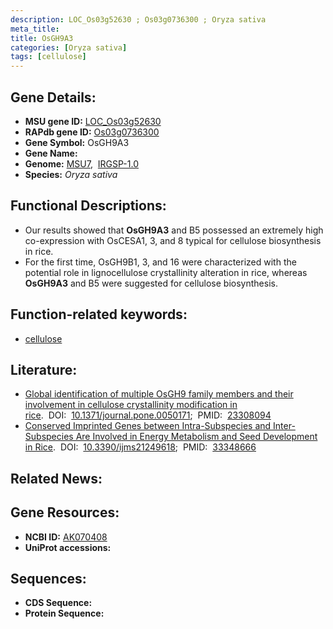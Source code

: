```yaml
---
description: LOC_Os03g52630 ; Os03g0736300 ; Oryza sativa
meta_title:
title: OsGH9A3
categories: [Oryza sativa]
tags: [cellulose]
---
```


## Gene Details:
- **MSU gene ID:** [LOC_Os03g52630](http://rice.uga.edu/cgi-bin/ORF_infopage.cgi?orf=LOC_Os03g52630)  
- **RAPdb gene ID:** [Os03g0736300](https://rapdb.dna.affrc.go.jp/locus/?name=Os03g0736300)  
- **Gene Symbol:** OsGH9A3
- **Gene Name:**
- **Genome:**  [MSU7](http://rice.uga.edu/),&nbsp;&nbsp;[IRGSP-1.0](https://rapdb.dna.affrc.go.jp/download/irgsp1.html)
- **Species:** *Oryza sativa*

## Functional Descriptions:
   - Our results showed that **OsGH9A3** and B5 possessed an extremely high co-expression with OsCESA1, 3, and 8 typical for cellulose biosynthesis in rice.
   - For the first time, OsGH9B1, 3, and 16 were characterized with the potential role in lignocellulose crystallinity alteration in rice, whereas **OsGH9A3** and B5 were suggested for cellulose biosynthesis.

## Function-related keywords:
   - [cellulose](/tags/cellulose/)

## Literature:
   - [Global identification of multiple OsGH9 family members and their involvement in cellulose crystallinity modification in rice](https://www.doi.org/10.1371/journal.pone.0050171).&nbsp;&nbsp;DOI:&nbsp;&nbsp;[10.1371/journal.pone.0050171](https://www.doi.org/10.1371/journal.pone.0050171);&nbsp;&nbsp;PMID:&nbsp;&nbsp;[23308094](https://pubmed.ncbi.nlm.nih.gov/23308094/)
   - [Conserved Imprinted Genes between Intra-Subspecies and Inter-Subspecies Are Involved in Energy Metabolism and Seed Development in Rice](https://www.doi.org/10.3390/ijms21249618).&nbsp;&nbsp;DOI:&nbsp;&nbsp;[10.3390/ijms21249618](https://www.doi.org/10.3390/ijms21249618);&nbsp;&nbsp;PMID:&nbsp;&nbsp;[33348666](https://pubmed.ncbi.nlm.nih.gov/33348666/)

## Related News:

## Gene Resources:
- **NCBI ID:**  [AK070408](http://www.ncbi.nlm.nih.gov/nuccore/AK070408)
- **UniProt accessions:** [](https://www.uniprot.org/uniprotkb//entry)

## Sequences:
- **CDS Sequence:**
- **Protein Sequence:**
